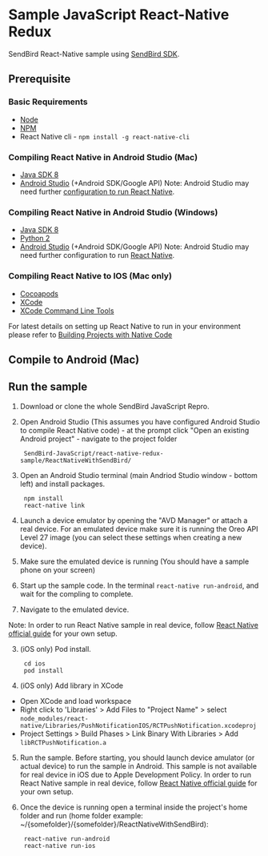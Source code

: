 # Sample JavaScript React-Native Redux

SendBird React-Native sample using [SendBird SDK](https://github.com/smilefam/SendBird-SDK-JavaScript).

## Prerequisite

### Basic Requirements

- [Node](https://nodejs.org/en/)
- [NPM](https://www.npmjs.com/)
- React Native cli - `npm install -g react-native-cli`

### Compiling React Native in Android Studio (Mac)

- [Java SDK 8](https://www.oracle.com/technetwork/java/javase/downloads/jdk8-downloads-2133151.html)
- [Android Studio](https://developer.android.com/studio/) (+Android SDK/Google API) Note: Android Studio may need further [configuration to run React Native](https://facebook.github.io/react-native/docs/getting-started).


### Compiling React Native in Android Studio (Windows)

- [Java SDK 8](https://www.oracle.com/technetwork/java/javase/downloads/jdk8-downloads-2133151.html)
- [Python 2](https://www.howtogeek.com/197947/how-to-install-python-on-windows/)
- [Android Studio](https://developer.android.com/studio/) (+Android SDK/Google API) Note: Android Studio may need further configuration to run [React Native](https://facebook.github.io/react-native/docs/getting-started).


### Compiling React Native to IOS (Mac only)

- [Cocoapods](https://cocoapods.org/)
- [XCode](https://developer.apple.com/xcode)
- [XCode Command Line Tools](https://facebook.github.io/react-native/docs/getting-started.html#xcode)


For latest details on setting up React Native to run in your environment please refer to [Building Projects with Native Code](https://facebook.github.io/react-native/docs/getting-started.html)

## Compile to Android (Mac)

## Run the sample

1. Download or clone the whole SendBird JavaScript Repro.
       
2. Open Android Studio (This assumes you have configured Android Studio to compile React Native code) - at the prompt click "Open an existing Android project" - navigate to the project folder

        SendBird-JavaScript/react-native-redux-sample/ReactNativeWithSendBird/
        
3. Open an Android Studio terminal (main Andriod Studio window - bottom left) and install packages. 

        npm install
        react-native link

4. Launch a device emulator by opening the "AVD Manager" or attach a real device. For an emulated device make sure it is running the Oreo API Level 27 image (you can select these settings when creating a new device). 

5. Make sure the emulated device is running (You should have a sample phone on your screen)

5. Start up the sample code. In the terminal `react-native run-android`, and wait for the compling to complete.

6. Navigate to the emulated device. 


Note: 
In order to run React Native sample in real device, follow [React Native official guide](https://facebook.github.io/react-native/docs/running-on-device.html) for your own setup.




3. (iOS only) Pod install.

        cd ios
        pod install

4. (iOS only) Add library in XCode

- Open XCode and load workspace
- Right click to 'Libraries' > Add Files to "Project Name" > select `node_modules/react-native/Libraries/PushNotificationIOS/RCTPushNotification.xcodeproj`
- Project Settings > Build Phases > Link Binary With Libraries > Add `libRCTPushNotification.a`

5. Run the sample. Before starting, you should launch device amulator (or actual device) to run the sample in Android. This sample is not available for real device in iOS due to Apple Development Policy. In order to run React Native sample in real device, follow [React Native official guide](https://facebook.github.io/react-native/docs/running-on-device.html) for your own setup.

6. Once the device is running open a terminal inside the project's home folder and run (home folder example:  ~/{somefolder}/{somefolder}/ReactNativeWithSendBird):

        react-native run-android
        react-native run-ios

